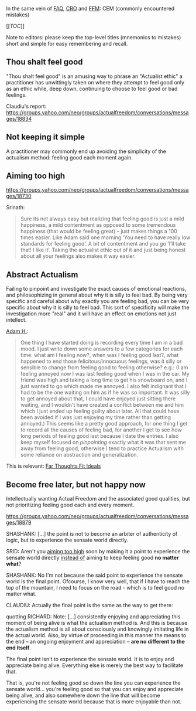 In the same vein of [FAQ](http://actualfreedom.com.au/sundry/frequentquestions/faqindex.htm), [CRO](http://actualfreedom.com.au/sundry/commonobjections/croindex.htm) and [FFM](http://actualfreedom.com.au/sundry/floggedmisconceptions/ffmindex.htm): CEM (commonly encountered mistakes)

[[_TOC_]]

Note to editors: please keep the top-level titles (mnemonics to mistakes) short and simple for easy remembering and recall.

## Thou shalt feel good

"Thou shalt feel good" is an amusing way to phrase an "Actualist ethic" a practitioner has unwittingly taken on where they attempt to feel good only as an ethic while, deep down, continuing to choose to feel good or bad feelings.

Claudiu's report: https://groups.yahoo.com/neo/groups/actualfreedom/conversations/messages/18834

## Not keeping it simple

A practitioner may commonly end up avoiding the simplicity of the actualism method: feeling good each moment again.



## Aiming too high

https://groups.yahoo.com/neo/groups/actualfreedom/conversations/messages/18730

Srinath:
> Sure its not always easy but realizing that feeling good is just a mild happiness, a mild contentment as opposed to some tremendous happiness (that would be feeling great) – just  makes things a 100 times easier.  Like Adam said one morning ‘You need to have really low standards for feeling good’.  A bit of contentment and you go ‘I’ll take that! I like it’. Taking the actualist ethic out of it and just being honest about all your feelings also makes it way easier.


## Abstract Actualism

Failing to pinpoint and investigate the exact causes of emotional reactions, and philosophizing in general about why it is silly to feel bad. By being very specific and careful about why exactly you are feeling bad, you can be very specific about why it is silly to feel bad. This sort of specificity will make the investigation more "real" and it will have an effect on emotions not just intellect.

[Adam H.](https://groups.yahoo.com/neo/groups/actualfreedom/conversations/messages/18760):
> One thing I have started doing is recording every time I am in a bad mood. I just write down some answers to a few categories for each time: what am I feeling now?, when was I feeling good last?, what happened to end those felicitous/innocuous feelings, was it silly or sensible to change from feeling good to feeling otherwise? 
> e.g.: (I am feeling annoyed now I was last feeling good when I was in the car. My friend was high and taking a long time to get his snowboard on, and I just wanted to go which made me annoyed. I also felt indignant that I had to be the one waiting on him as if he was so important. It was silly to get annoyed about that, I could have enjoyed just sitting there waiting, and I wouldn't have created a conflict between me and him which I just ended up feeling guilty about later. All that could have been avoided if I was just enjoying my time rather than getting annoyed.)
> This seems like a pretty good approach, for one thing I get to record all the causes of feeling bad, for another I get to see how long periods of feeling good last because I date the entries. I also keep myself focused on *pinpointing* exactly what it was that sent me away from feeling good, otherwise I tend to practice Actualism with some reliance on abstraction and generalization.

This is relevant: [Far Thoughts Fit Ideals](http://www.overcomingbias.com/2009/05/far-thoughts-match-values.html)

## Become free later, but not happy now

Intellectually wanting Actual Freedom and the associated good
qualities, but not prioritizing feeling good each and every moment.

<https://groups.yahoo.com/neo/groups/actualfreedom/conversations/messages/18879>

SHASHANK: [&#x2026;] the point is not to become an arbiter of authenticity
of logic, but to experience the sensate world directly.

SRID: Aren't you [aiming too high](http://www.actualists.net/Mistakes#aiming-too-high) soon by making it a point to
experience the sensate world directly [instead of](https://groups.yahoo.com/neo/groups/actualfreedom/conversations/messages/18850) aiming to keep
feeling good **no matter what**?

SHASHANK: No I'm not because the said point to experience the sensate
world is the final point. Ofcourse, I know very well, that if I have
to reach the top of the mountain, I need to focus on the road - which
is to feel good no matter what.

CLAUDIU: Actually the final point is the same as the way to get there: 

quotting RICHARD: Note: [&#x2026;] consistently enjoying and appreciating this
moment of being alive is what the actualism method is. And this is
because the actualism method is all about consciously and knowingly
imitating life in the actual world. Also, by virtue of proceeding in
this manner the means to the end – an ongoing enjoyment and
appreciation – **are no different to the end itself**.

The final point isn't to experience the sensate world. It is to enjoy
and appreciate being alive. Everything else is merely the best way to
facilitate that.

That is, you're not feeling good so down the line you can experience
the sensate world&#x2026; you're feeling good so that you can enjoy and
appreciate being alive, and also somewhere down the line that will
become experiencing the sensate world because that is more enjoyable
than not.
